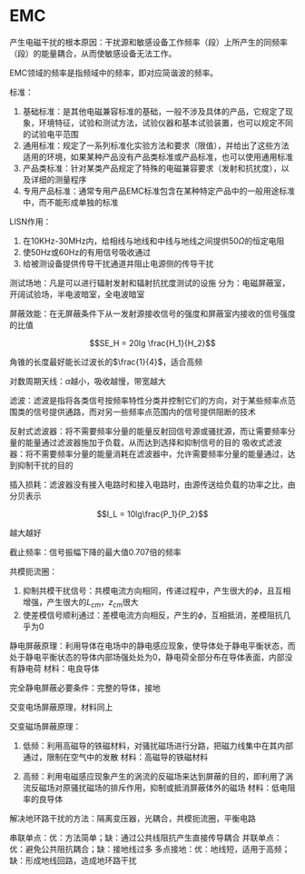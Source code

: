 # EMC

产生电磁干扰的根本原因：干扰源和敏感设备工作频率（段）上所产生的同频率（段）的能量耦合，从而使敏感设备无法工作。

EMC领域的频率是指频域中的频率，即对应简谐波的频率。

标准：
1. 基础标准：是其他电磁兼容标准的基础，一般不涉及具体的产品，它规定了现象，环境特征，试验和测试方法，试验仪器和基本试验装置，也可以规定不同的试验电平范围
2. 通用标准：规定了一系列标准化实验方法和要求（限值），并给出了这些方法适用的环境，如果某种产品没有产品类标准或产品标准，也可以使用通用标准
3. 产品类标准：针对某类产品规定了特殊的电磁兼容要求（发射和抗扰度），以及详细的测量程序
4. 专用产品标准：通常专用产品EMC标准包含在某种特定产品中的一般用途标准中，而不能形成单独的标准

LISN作用：
1. 在10KHz-30MHz内，给相线与地线和中线与地线之间提供50$\Omega$的恒定电阻
2. 使50Hz或60Hz的有用信号吸收通过
3. 给被测设备提供传导干扰通道并阻止电源侧的传导干扰

测试场地：凡是可以进行辐射发射和辐射抗扰度测试的设施
分为：电磁屏蔽室，开阔试验场，半电波暗室，全电波暗室

屏蔽效能：在无屏蔽条件下从一发射源接收信号的强度和屏蔽室内接收的信号强度的比值

$$SE_H = 20lg \frac{H_1}{H_2}$$

角锥的长度最好能长过波长的$\frac{1}{4}$，适合高频

对数周期天线：$\alpha$越小，吸收越慢，带宽越大

滤波：滤波是指将各类信号按频率特性分类并控制它们的方向，对于某些频率点范围类的信号提供通路，而对另一些频率点范围内的信号提供阻断的技术

反射式滤波器：将不需要频率分量的能量反射回信号源或骚扰源，而让需要频率分量的能量通过滤波器施加于负载，从而达到选择和抑制信号的目的
吸收式滤波器：将不需要频率分量的能量消耗在滤波器中，允许需要频率分量的能量通过，达到抑制干扰的目的

插入损耗：滤波器没有接入电路时和接入电路时，由源传送给负载的功率之比，由分贝表示

$$I_L = 10lg\frac{P_1}{P_2}$$

越大越好

截止频率：信号振幅下降的最大值0.707倍的频率

共模扼流圈：
1. 抑制共模干扰信号：共模电流方向相同，传递过程中，产生很大的$\phi$，且互相增强，产生很大的$L_{cm}$，$z_{cm}$很大
2. 使差模信号顺利通过：差模电流方向相反，产生的$\phi$，互相抵消，差模阻抗几乎为0

静电屏蔽原理：利用导体在电场中的静电感应现象，使导体处于静电平衡状态，而处于静电平衡状态的导体内部场强处处为0，静电荷全部分布在导体表面，内部没有静电荷
材料：电良导体

完全静电屏蔽必要条件：完整的导体，接地

交变电场屏蔽原理，材料同上

交变磁场屏蔽原理：
1. 低频：利用高磁导的铁磁材料，对骚扰磁场进行分路，把磁力线集中在其内部通过，限制在空气中的发散
    材料：高磁导的铁磁材料

2. 高频：利用电磁感应现象产生的涡流的反磁场来达到屏蔽的目的，即利用了涡流反磁场对原骚扰磁场的排斥作用，抑制或抵消屏蔽体外的磁场
    材料：低电阻率的良导体

解决地环路干扰的方法：隔离变压器，光耦合，共模扼流圈，平衡电路

串联单点：优：方法简单；缺：通过公共线阻抗产生直接传导耦合
并联单点：优：避免公共阻抗耦合；缺：接地线过多
多点接地：优：地线短，适用于高频；缺：形成地线回路，造成地环路干扰